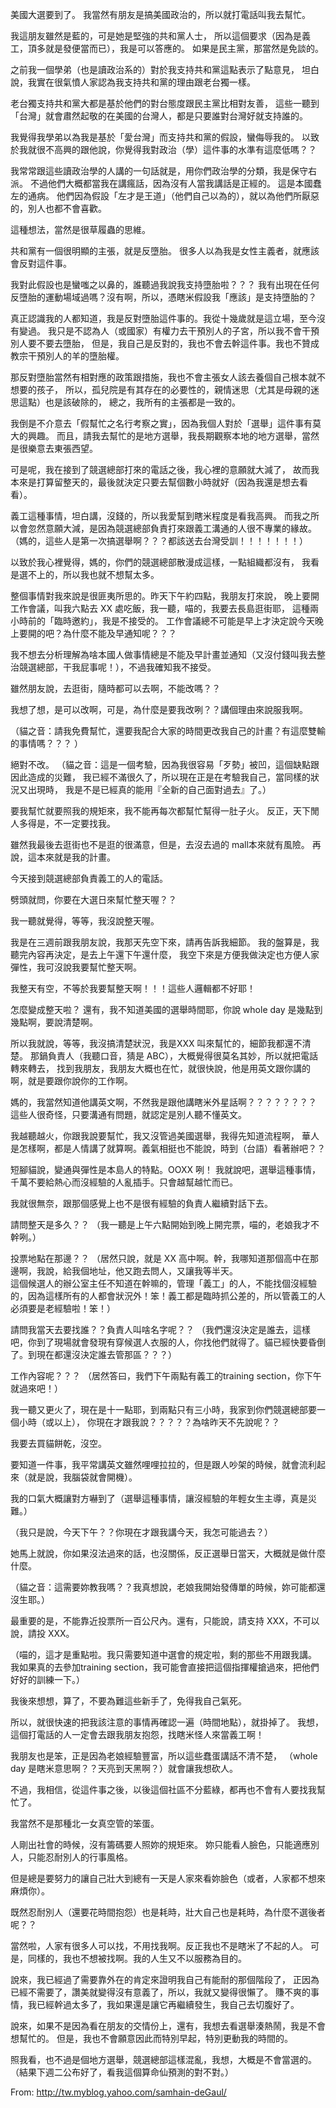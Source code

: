 美國大選要到了。
我當然有朋友是搞美國政治的，所以就打電話叫我去幫忙。

我這朋友雖然是藍的，可是她是堅強的共和黨人士，
所以這個要求（因為是義工，頂多就是發便當而已），我是可以答應的。
如果是民主黨，那當然是免談的。

之前我一個學弟（也是讀政治系的）對於我支持共和黨這點表示了點意見，
坦白說，我實在很氣憤人家認為我支持共和黨的理由跟老台獨一樣。

老台獨支持共和黨大都是基於他們的對台態度跟民主黨比相對友善，
這些一聽到「台灣」就會肅然起敬的在美國的台灣人，都是只要誰對台灣好就支持誰的。

我覺得我學弟以為我是基於「愛台灣」而支持共和黨的假設，蠻侮辱我的。
以致於我就很不高興的跟他說，你覺得我對政治（學）這件事的水準有這麼低嗎？？

我常常跟這些讀政治學的人講的一句話就是，用你們政治學的分類，我是保守右派。
不過他們大概都當我在講瘋話，因為沒有人當我講話是正經的。
這是本國蠢左的通病。
他們因為假設「左才是王道」（他們自己以為的），就以為他們所厭惡的，別人也都不會喜歡。

這種想法，當然是很草履蟲的思維。

共和黨有一個很明顯的主張，就是反墮胎。
很多人以為我是女性主義者，就應該會反對這件事。

我對此假設也是蠻嗤之以鼻的，誰聽過我說我支持墮胎啦？？？
我有出現在任何反墮胎的運動場域過嗎？沒有啊，所以，憑瞎米假設我「應該」是支持墮胎的？

真正認識我的人都知道，我是反對墮胎這件事的。我從十幾歲就是這立場，至今沒有變過。
我只是不認為人（或國家）有權力去干預別人的子宮，所以我不會干預別人要不要去墮胎，
但是，我自己是反對的，我也不會去幹這件事。我也不贊成教宗干預別人的羊的墮胎權。

那反對墮胎當然有相對應的政策跟措施，我也不會主張女人該去養個自己根本就不想要的孩子，
所以，孤兒院是有其存在的必要性的，親情迷思（尤其是母親的迷思這點）也是該破除的，
總之，我所有的主張都是一致的。

我倒是不介意去「假幫忙之名行考察之實」，因為我個人對於「選舉」這件事有莫大的興趣。
而且，請我去幫忙的是地方選舉，我長期觀察本地的地方選舉，當然是很樂意去東張西望。

可是呢，我在接到了競選總部打來的電話之後，我心裡的意願就大減了，
故而我本來是打算留整天的，最後就決定只要去幫個數小時就好（因為我還是想去看看）。

義工這種事情，坦白講，沒錢的，所以我愛幫到瞎米程度是看我高興。
而我之所以會忽然意願大減，是因為競選總部負責打來跟義工溝通的人很不專業的緣故。
（媽的，這些人是第一次搞選舉啊？？？都該送去台灣受訓！！！！！！！）

以致於我心裡覺得，媽的，你們的競選總部散漫成這樣，一點組織都沒有，
我看是選不上的，所以我也就不想幫太多。

整個事情對我來說是很匪夷所思的。昨天下午約四點，我朋友打來說，
晚上要開工作會議，叫我六點去 XX 處吃飯，我一聽，喵的，我要去長島逛街耶，
這種兩小時前的「臨時邀約」，我是不接受的。
工作會議總不可能是早上才決定說今天晚上要開的吧？為什麼不能及早通知呢？？？

我不想去分析理解為啥本國人做事情總是不能及早計畫並通知（又沒付錢叫我去整治競選總部，干我屁事呢！），不過我確知我不接受。

雖然朋友說，去逛街，隨時都可以去啊，不能改嗎？？

我想了想，是可以改啊，可是，為什麼是要我改咧？？講個理由來說服我啊。

（貓之音：請我免費幫忙，還要我配合大家的時間更改我自己的計畫？有這麼雙輸的事情嗎？？？ ）

絕對不改。
（貓之音：這是一個考驗，因為我很容易「歹勢」被凹，這個缺點跟因此造成的災難，
          我已經不滿很久了，所以現在正是在考驗我自己，當同樣的狀況又出現時，
          我是不是已經真的能用『全新的自己面對過去』了。）

要我幫忙就要照我的規矩來，我不能再每次都幫忙幫得一肚子火。
反正，天下閒人多得是，不一定要找我。

雖然我最後去逛街也不是逛的很滿意，但是，去沒去過的 mall本來就有風險。
再說，這本來就是我的計畫。

今天接到競選總部負責義工的人的電話。

劈頭就問，你要在大選日來幫忙整天喔？？

我一聽就覺得，等等，我沒說整天喔。

我是在三週前跟我朋友說，我那天先空下來，請再告訴我細節。
我的盤算是，我聽完內容再決定，是去上午還下午還什麼，
我空下來是方便我做決定也方便人家彈性，我可沒說我要幫忙整天啊。

我整天有空，不等於我要幫整天啊！！！這些人邏輯都不好耶！

怎麼變成整天啦？
還有，我不知道美國的選舉時間耶，你說 whole day 是幾點到幾點啊，要說清楚啊。

所以我就說，等等，我沒搞清楚狀況，我是XXX 叫來幫忙的，細節我都還不清楚。
那鍋負責人（我聽口音，猜是 ABC），大概覺得很莫名其妙，所以就把電話轉來轉去，
找到我朋友，我朋友大概也在忙，就很快說，他是用英文跟你講的啊，就是要跟你說你的工作啊。

媽的，我當然知道他講英文啊，不然我是跟他講瞎米外星話啊？？？？？？？？
這些人很奇怪，只要溝通有問題，就認定是別人聽不懂英文。

我越聽越火，你跟我說要幫忙，我又沒管過美國選舉，我得先知道流程啊，
華人是怎樣啊，都是人情講了就算啊。義氣相挺也不能說，時到（台語）看著辦吧？？

短腳貓說，變通與彈性是本島人的特點。OOXX 咧！
我就說吧，選舉這種事情，千萬不要給熱心而沒經驗的人亂插手。只會越幫越忙而已。

我就很無奈，跟那個感覺上也不是很有經驗的負責人繼續對話下去。

請問整天是多久？？
（我一聽是上午六點開始到晚上開完票，喵的，老娘我才不幹咧。）

投票地點在那邊？？
（居然只說，就是 XX 高中啊。幹，我哪知道那個高中在那邊啊，我說，給我個地址，他又跑去問人，又讓我等半天。   
  這個候選人的辦公室主任不知道在幹嘛的，管理「義工」的人，不能找個沒經驗的，因為這樣所有的人都會狀況外！笨！義工都是臨時抓公差的，所以管義工的人必須要是老經驗啦！笨！）

請問我當天去要找誰？？負責人叫啥名字呢？？
（我們還沒決定是誰去，這樣吧，你到了現場就會發現有穿候選人衣服的人，你找他們就得了。貓已經快要昏倒了。到現在都還沒決定誰去管那區？？？）

工作內容呢？？？
（居然答曰，我們下午兩點有義工的training section，你下午就過來吧！）

我一聽又更火了，現在是十一點耶，到兩點只有三小時，我家到你們競選總部要一個小時（或以上），
你現在才跟我說？？？？？為啥昨天不先說呢？？

我要去買貓餅乾，沒空。

要知道一件事，我平常講英文雖然哩哩拉拉的，但是跟人吵架的時候，就會流利起來（就是說，我腦袋就會開機）。

我的口氣大概讓對方嚇到了（選舉這種事情，讓沒經驗的年輕女生主導，真是災難。）

（我只是說，今天下午？？你現在才跟我講今天，我怎可能過去？）

她馬上就說，你如果沒法過來的話，也沒關係，反正選舉日當天，大概就是做什麼什麼。

（貓之音：這需要妳教我嗎？？我真想說，老娘我開始發傳單的時候，妳可能都還沒生耶。）

最重要的是，不能靠近投票所一百公尺內。還有，只能說，請支持 XXX，不可以說，請投 XXX。

（喵的，這才是重點啦。我只需要知道中選會的規定啦，剩的那些不用跟我講。
  我如果真的去參加training section，我可能會直接把這個指揮權搶過來，把他們好好的訓練一下。）

我後來想想，算了，不要為難這些新手了，免得我自己氣死。

所以，就很快速的把我該注意的事情再確認一遍（時間地點），就掛掉了。
我想，這個打電話的人一定會去跟我朋友抱怨，找瞎米怪人來當義工啊！

我朋友也是笨，正是因為老娘經驗豐富，所以這些蠢蛋講話不清不楚，
（whole day 是瞎米意思啊？？天亮到天黑啊？）就會讓我想砍人。

不過，我相信，從這件事之後，以後這個社區不分藍綠，都再也不會有人要找我幫忙了。

我當然不是那種北一女真空管的笨蛋。

人剛出社會的時候，沒有籌碼要人照妳的規矩來。
妳只能看人臉色，只能適應別人，只能忍耐別人的行事風格。

但是總是要努力的讓自己壯大到總有一天是人家來看妳臉色（或者，人家都不想來麻煩你）。

既然忍耐別人（還要花時間抱怨）也是耗時，壯大自己也是耗時，為什麼不選後者呢？？

當然啦，人家有很多人可以找，不用找我啊。反正我也不是瞎米了不起的人。
可是，同樣的，我也不想被找啊。我的人生又不以服務為目的。

說來，我已經過了需要靠外在的肯定來證明我自己有能耐的那個階段了，
正因為已經不需要了，讚美就變得沒有意義了，所以，我就又變得很懶了。
賺不爽的事情，我已經幹過太多了，我如果還是讓它再繼續發生，我自己去切腹好了。

說來，如果不是因為看在朋友的交情份上，還有，我想去看選舉湊熱鬧，我是不會想幫忙的。
但是，我也不會願意因此而特別早起，特別更動我的時間的。

照我看，也不過是個地方選舉，競選總部這樣混亂，我想，大概是不會當選的。
（結果下週二公布好了，看我這個算命仙預測的對不對。）

From: http://tw.myblog.yahoo.com/samhain-deGaul/